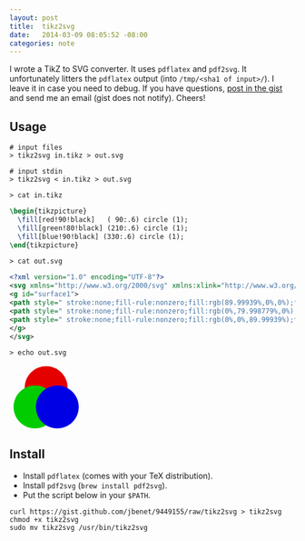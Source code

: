 ```yaml
---
layout: post
title:  tikz2svg
date:   2014-03-09 08:05:52 -08:00
categories: note
---
```


I wrote a TikZ to SVG converter. It uses `pdflatex` and `pdf2svg`. It unfortunately litters the `pdflatex` output (into `/tmp/<sha1 of input>/`). I leave it in case you need to debug. If you have questions, [post in the gist](https://gist.github.com/jbenet/9449155) and send me an email (gist does not notify). Cheers!


## Usage

```
# input files
> tikz2svg in.tikz > out.svg

# input stdin
> tikz2svg < in.tikz > out.svg
```

`> cat in.tikz`

```latex
\begin{tikzpicture}
  \fill[red!90!black]   ( 90:.6) circle (1);
  \fill[green!80!black] (210:.6) circle (1);
  \fill[blue!90!black] (330:.6) circle (1);
\end{tikzpicture}
```

`> cat out.svg`

```svg
<?xml version="1.0" encoding="UTF-8"?>
<svg xmlns="http://www.w3.org/2000/svg" xmlns:xlink="http://www.w3.org/1999/xlink" width="93.472pt" height="86.205pt" viewBox="0 0 93.472 86.205" version="1.1">
<g id="surface1">
<path style=" stroke:none;fill-rule:nonzero;fill:rgb(89.99939%,0%,0%);fill-opacity:1;" d="M 76.742188 30.347656 C 76.742188 14.691406 64.050781 2 48.394531 2 C 32.742188 2 20.050781 14.691406 20.050781 30.347656 C 20.050781 46.003906 32.742188 58.695312 48.394531 58.695312 C 64.050781 58.695312 76.742188 46.003906 76.742188 30.347656 Z "/>
<path style=" stroke:none;fill-rule:nonzero;fill:rgb(0%,79.998779%,0%);fill-opacity:1;" d="M 62.011719 55.859375 C 62.011719 40.203125 49.324219 27.511719 33.667969 27.511719 C 18.011719 27.511719 5.320312 40.203125 5.320312 55.859375 C 5.320312 71.515625 18.011719 84.207031 33.667969 84.207031 C 49.324219 84.207031 62.011719 71.515625 62.011719 55.859375 Z "/>
<path style=" stroke:none;fill-rule:nonzero;fill:rgb(0%,0%,89.99939%);fill-opacity:1;" d="M 91.472656 55.859375 C 91.472656 40.203125 78.78125 27.511719 63.125 27.511719 C 47.46875 27.511719 34.777344 40.203125 34.777344 55.859375 C 34.777344 71.515625 47.46875 84.207031 63.125 84.207031 C 78.78125 84.207031 91.472656 71.515625 91.472656 55.859375 Z "/>
</g>
</svg>
```

`> echo out.svg`

<svg xmlns="http://www.w3.org/2000/svg" xmlns:xlink="http://www.w3.org/1999/xlink" width="93.472pt" height="86.205pt" viewBox="0 0 93.472 86.205" version="1.1">
<g id="surface1">
<path style=" stroke:none;fill-rule:nonzero;fill:rgb(89.99939%,0%,0%);fill-opacity:1;" d="M 76.742188 30.347656 C 76.742188 14.691406 64.050781 2 48.394531 2 C 32.742188 2 20.050781 14.691406 20.050781 30.347656 C 20.050781 46.003906 32.742188 58.695312 48.394531 58.695312 C 64.050781 58.695312 76.742188 46.003906 76.742188 30.347656 Z "/>
<path style=" stroke:none;fill-rule:nonzero;fill:rgb(0%,79.998779%,0%);fill-opacity:1;" d="M 62.011719 55.859375 C 62.011719 40.203125 49.324219 27.511719 33.667969 27.511719 C 18.011719 27.511719 5.320312 40.203125 5.320312 55.859375 C 5.320312 71.515625 18.011719 84.207031 33.667969 84.207031 C 49.324219 84.207031 62.011719 71.515625 62.011719 55.859375 Z "/>
<path style=" stroke:none;fill-rule:nonzero;fill:rgb(0%,0%,89.99939%);fill-opacity:1;" d="M 91.472656 55.859375 C 91.472656 40.203125 78.78125 27.511719 63.125 27.511719 C 47.46875 27.511719 34.777344 40.203125 34.777344 55.859375 C 34.777344 71.515625 47.46875 84.207031 63.125 84.207031 C 78.78125 84.207031 91.472656 71.515625 91.472656 55.859375 Z "/>
</g>
</svg>

## Install

- Install `pdflatex` (comes with your TeX distribution).
- Install `pdf2svg` (`brew install pdf2svg`).
- Put the script below in your `$PATH`.

```
curl https://gist.github.com/jbenet/9449155/raw/tikz2svg > tikz2svg
chmod +x tikz2svg
sudo mv tikz2svg /usr/bin/tikz2svg
```

<script src="https://gist.github.com/jbenet/9449155.js"></script>
